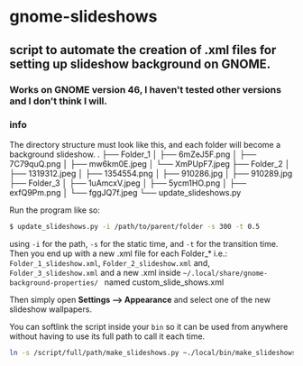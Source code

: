 # gnome-slideshows

## script to automate the creation of .xml files for setting up slideshow background on GNOME.

### Works on GNOME version 46, I haven't tested other versions and I don't think I will.

### info

The directory structure must look like this, and each folder
will become a background slideshow.
.
├── Folder_1
│   ├── 6mZeJ5F.png
│   ├── 7C79quQ.png
│   ├── mw6km0E.jpeg
│   └── XmPUpF7.jpeg
├── Folder_2
│   ├── 1319312.jpeg
│   ├── 1354554.png
│   ├── 910286.jpg
│   ├── 910289.jpg
├── Folder_3
│   ├── 1uAmcxV.jpeg
│   ├── 5ycm1HO.png
│   ├── exfQ9Pm.png
│   └── fggJQ7f.jpeg
└── update_slideshows.py

Run the program like so:

```bash
$ update_slideshows.py -i /path/to/parent/folder -s 300 -t 0.5
```

using `-i` for the path, `-s` for the static time, and `-t` for the transition time.
Then you end up with a new .xml file for each Folder_*
i.e.:
`Folder_1_slideshow.xml`, `Folder_2_slideshow.xml` and, `Folder_3_slideshow.xml`
and a new .xml inside `~/.local/share/gnome-background-properties/ `
named custom_slide_shows.xml

Then simply open __Settings --> Appearance__ and select one of the new slideshow wallpapers.

You can softlink the script inside your `bin` so it can be used from anywhere without
having to use its full path to call it each time.

```bash
ln -s /script/full/path/make_slideshows.py ~./local/bin/make_slideshows.py
```

